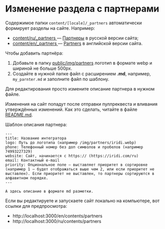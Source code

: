 # Изменение раздела с партнерами

Содержимое папки `content/[locale]/_partners` автоматически формирует разделы на сайте. Например:
* [content/ru/_partners ](/content/ru/_partners) — [Партнеры](https://wirenboard.com/ru/contents/partners/) в русской версии сайта;
* [content/en/_partners ](/content/en/_partners) — [Partners](https://wirenboard.com/en/contents/partners/) в английской версии сайта. 

Чтобы добавить партнёра:
1. Добавьте в папку [public/img/partners](/public/img/partners) логотип в формате webp и шириной не больше 500px.
2. Создайте в нужной папке файл с расширением **.md**, например, `my_parnter.md` и заполните файл по шаблону.

Для редактирования просто измените описание партнера в нужном файле.

Изменения на сайт попадут после отправки пуллреквеста и вливания утверждённых изменений. Как это сделать, читайте в файле [README.md](/README.md).

Шаблон описания партнера:
```
---
title: Название интегратора
logo: Путь до логотипа (например /img/partners/iridi.webp)
phone: Телефонный номер без доп символов и пробелов (например 74993227329)
website: Сайт, начинается с https:// (https://iridi.com/ru)
email: Контактный e-mail
priority: Опциональное поле — выставляет приоритет в сортировке (например 1 — будет отображаться выше чем 2, или если приоритет не выставлен). Если приоритет не выставлен, то партнеры сортируются в алфавитном порядке.
---

А здесь описание в формате md разметки.

```
Если вы редактируете и запускаете сайт локально на компьютере, вот ссылки для предпросмотра:
* http://localhost:3000/en/contents/partners
* http://localhost:3000/ru/contents/partners
